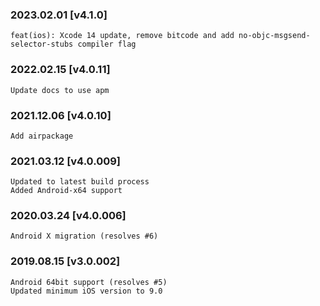 

### 2023.02.01 [v4.1.0]

```
feat(ios): Xcode 14 update, remove bitcode and add no-objc-msgsend-selector-stubs compiler flag 
```


### 2022.02.15 [v4.0.11]

```
Update docs to use apm
```


### 2021.12.06 [v4.0.10]

```
Add airpackage
```


### 2021.03.12 [v4.0.009]

```
Updated to latest build process  
Added Android-x64 support
```


### 2020.03.24 [v4.0.006]

```
Android X migration (resolves #6)
```


### 2019.08.15 [v3.0.002]

```
Android 64bit support (resolves #5)
Updated minimum iOS version to 9.0
```
